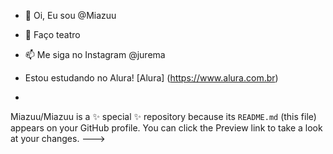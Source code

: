 - 👋 Oi, Eu sou @Miazuu
- 👀 Faço teatro
- 📫 Me siga no Instagram @jurema

- Estou estudando no Alura! [Alura] (https://www.alura.com.br)
-
Miazuu/Miazuu is a ✨ special ✨ repository because its `README.md` (this file) appears on your GitHub profile.
You can click the Preview link to take a look at your changes.
--->
